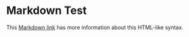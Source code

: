 # Markdown Test
This [Markdown link](https://docs.github.com/en/get-started/writing-on-github/getting-started-with-writing-and-formatting-on-github/basic-writing-and-formatting-syntax/) has more information about this HTML-like syntax. 
